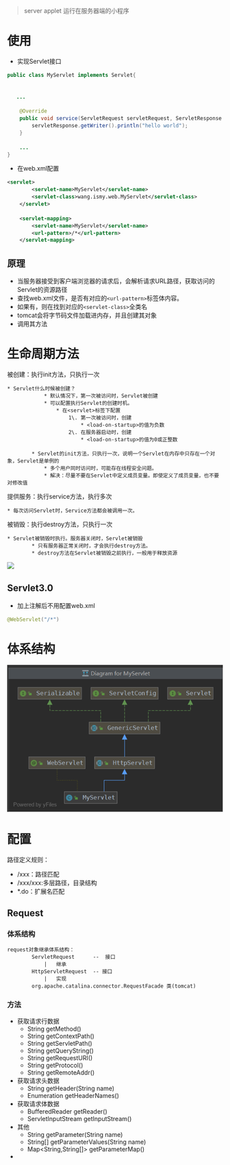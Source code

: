> server applet 运行在服务器端的小程序

# 使用

- 实现Servlet接口

```java
public class MyServlet implements Servlet{


   ...

    @Override
    public void service(ServletRequest servletRequest, ServletResponse servletResponse) throws ServletException, IOException {
        servletResponse.getWriter().println("hello world");
    }

    ...
}
```

- 在web.xml配置

```xml
<servlet>
        <servlet-name>MyServlet</servlet-name>
        <servlet-class>wang.ismy.web.MyServlet</servlet-class>
    </servlet>

    <servlet-mapping>
        <servlet-name>MyServlet</servlet-name>
        <url-pattern>/*</url-pattern>
    </servlet-mapping>
```

## 原理

- 当服务器接受到客户端浏览器的请求后，会解析请求URL路径，获取访问的Servlet的资源路径
- 查找web.xml文件，是否有对应的`<url-pattern>`标签体内容。
- 如果有，则在找到对应的`<servlet-class>`全类名
- tomcat会将字节码文件加载进内存，并且创建其对象
- 调用其方法

# 生命周期方法

被创建：执行init方法，只执行一次

```
* Servlet什么时候被创建？
            * 默认情况下，第一次被访问时，Servlet被创建
            * 可以配置执行Servlet的创建时机。
                * 在<servlet>标签下配置
                    1\. 第一次被访问时，创建
                        * <load-on-startup>的值为负数
                    2\. 在服务器启动时，创建
                        * <load-on-startup>的值为0或正整数

        * Servlet的init方法，只执行一次，说明一个Servlet在内存中只存在一个对象，Servlet是单例的
            * 多个用户同时访问时，可能存在线程安全问题。
            * 解决：尽量不要在Servlet中定义成员变量。即使定义了成员变量，也不要对修改值
```

提供服务：执行service方法，执行多次

```
* 每次访问Servlet时，Service方法都会被调用一次。
```

被销毁：执行destroy方法，只执行一次

```
* Servlet被销毁时执行。服务器关闭时，Servlet被销毁
        * 只有服务器正常关闭时，才会执行destroy方法。
        * destroy方法在Servlet被销毁之前执行，一般用于释放资源
```

![](http://static.oschina.net/uploads/space/2015/0403/112707_yOnu_120166.jpg)

## Servlet3.0

- 加上注解后不用配置web.xml

```java
@WebServlet("/*")
```

# 体系结构

![批注 2019-08-09 093125](/assets/批注%202019-08-09%20093125.png)

# 配置

路径定义规则：

- /xxx：路径匹配
- /xxx/xxx:多层路径，目录结构
- *.do：扩展名匹配


## Request

### 体系结构

```
request对象继承体系结构：	
		ServletRequest		--	接口
			|	继承
		HttpServletRequest	-- 接口
			|	实现
		org.apache.catalina.connector.RequestFacade 类(tomcat)
```

### 方法

- 获取请求行数据
  - String getMethod()  
  - String getContextPath()
  - String getServletPath()
  - String getQueryString()
  - String getRequestURI()
  - String getProtocol()
  - String getRemoteAddr()
- 获取请求头数据
  - String getHeader(String name)
  - Enumeration<String> getHeaderNames()
- 获取请求体数据
  - BufferedReader getReader()
  - ServletInputStream getInputStream()
- 其他
  - String getParameter(String name)
  - String[] getParameterValues(String name)
  - Map<String,String[]> getParameterMap()
- 
